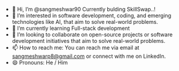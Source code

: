 - 👋 Hi, I’m @sangmeshwar90 Currently bulding SkillSwap..!
- 👀 I’m interested in software development, coding, and emerging technologies like AI, that aim to solve real-world problems.
- 🌱 I’m currently learning Full-stack development
- 💞️ I’m looking to collaborate on open-source projects or software development initiatives that aim to solve real-world problems.
- 📫 How to reach me: You can reach me via email at sangmeshwarp8@gmail.com or connect with me on LinkedIn.
- 😄 Pronouns: He / Him

<!---
sangmeshwar90/sangmeshwar90 is a ✨ special ✨ repository because its `README.md` (this file) appears on your GitHub profile.
You can click the Preview link to take a look at your changes.
--->
